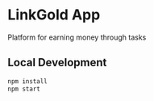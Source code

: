 # LinkGold App

Platform for earning money through tasks

## Local Development

```bash
npm install
npm start